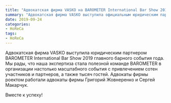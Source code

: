 ```yaml
---
title: "Адвокатская фирма VASKO на BAROMETER International Bar Show 2019"
summary: "Адвокатская фирма VASKO выступила официальным юридическим партнером BAROMETER International Bar Show 2019"
date: 2019-09-24
categories:
- HoReCa
tags:
- HoReCa
---
```


Адвокатская фирма VASKO выступила юридическим партнером BAROMETER International Bar Show 2019 главного барного события года. Мы рады, что наша экспертиза стала полезной команде BAROMETER в организации настолько масштабного события с привлечением сотен участников и партнеров, а также тысяч гостей. Адвокаты фирмы роектом работали адвокаты фирмы Григорий Жовнеренко и Сергей Макарчук.

Вместе к успеху!